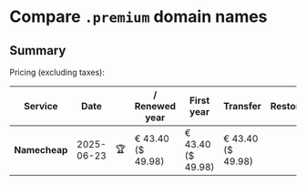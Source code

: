 # Compare `.premium` domain names

## Summary

Pricing (excluding taxes):

| Service | Date |  | / Renewed year | First year | Transfer | Restoration |
|--|--|--|--|--|--|--|
| **Namecheap** | 2025-06-23 | 🏆 | € 43.40<br>($ 49.98) | € 43.40<br>($ 49.98) | € 43.40<br>($ 49.98) |  |
